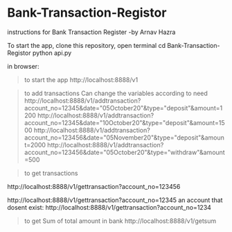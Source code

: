 # Bank-Transaction-Registor

instructions for Bank Transaction Register
-by Arnav Hazra

To start the app,
clone this repository, open terminal
cd Bank-Transaction-Registor
python api.py

in browser:
>to start the app
http://localhost:8888/v1

>to add transactions
Can change the variables according to need
http://localhost:8888/v1/addtransaction?account_no=12345&date="05October20"&type="deposit"&amount=1200
http://localhost:8888/v1/addtransaction?account_no=12345&date="10October20"&type="deposit"&amount=1500
http://localhost:8888/v1/addtransaction?account_no=123456&date="05November20"&type="deposit"&amount=2000
http://localhost:8888/v1/addtransaction?account_no=123456&date="05October20"&type="withdraw"&amount=500

>to get transactions

http://localhost:8888/v1/gettransaction?account_no=123456

http://localhost:8888/v1/gettransaction?account_no=12345
an account that dosent exist:
http://localhost:8888/v1/gettransaction?account_no=1234

>to get Sum of total amount in bank
http://localhost:8888/v1/getsum
  
